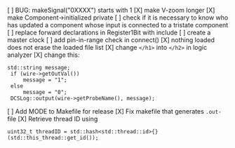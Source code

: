 [ ] BUG: makeSignal("0XXXX") starts with 1
[X] make V-zoom longer
[X] make Component->initialized private
[ ] check if it is necessary to know who has updated a component whose input is connected to a tristate component
[ ] replace forward declarations in Register1Bit with include 
[ ] create a master clock
[ ] add pin-in-range check in connect()
[X] nothing loaded does not erase the loaded file list
[X] change `</h1>` into `</h2>` in logic analyzer
[X] change this:

```
std::string message;
 if (wire->getOutVal())
     message = "1";
 else
     message = "0";
 DCSLog::output(wire->getProbeName(), message);
```
[ ] Add MODE to Makefile for release
[X] Fix makefile that generates `.out-` file
[X] Retrieve thread ID using

```
uint32_t threadID = std::hash<std::thread::id>{}(std::this_thread::get_id());
```

